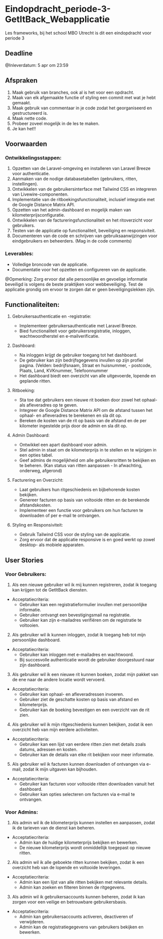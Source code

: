 # Eindopdracht_periode-3-GetItBack_Webapplicatie
Les frameworks, bij het school MBO Utrecht is dit een eindopdracht voor periode 3


## Deadline
@Inleverdatum: 5 apr om 23:59

## Afspraken

1. Maak gebruik van branches, ook al is het voor een opdracht.
2. Maak van elk afgemaakte functie of styling een commit met wat je hebt gemaakt.
3. Maak gebruik van commentaar in je code zodat het georganiseerd en gestructureerd is.
4. Maak nette code.
5. Probeer zoveel mogelijk in de les te maken.
6. Je kan het!!

## Voorwaarden

### Ontwikkelingsstappen:

1. Opzetten van de Laravel-omgeving en installeren van Laravel Breeze voor authenticatie.
2. Aanmaken van de nodige databasetabellen (gebruikers, ritten, instellingen).
3. Ontwikkelen van de gebruikersinterface met Tailwind CSS en integreren van Livewire-componenten.
4. Implementatie van de ritboekingsfunctionaliteit, inclusief integratie met de Google Distance Matrix API.
5. Opzetten van het admin-dashboard en mogelijk maken van kilometerprijsconfiguratie.
6. Ontwikkelen van de factureringsfunctionaliteit en het ritoverzicht voor gebruikers.
7. Testen van de applicatie op functionaliteit, beveiliging en responsiviteit.
8. Documenteren van de code en schrijven van gebruiksaanwijzingen voor eindgebruikers en beheerders. (Mag in de code comments)

### Leverables:

- Volledige broncode van de applicatie.
- Documentatie voor het opzetten en configureren van de applicatie.

@Opmerking: Zorg ervoor dat alle persoonlijke en gevoelige informatie beveiligd is volgens de beste praktijken voor webbeveiliging. Test de applicatie grondig om ervoor te zorgen dat er geen beveiligingslekken zijn.


## Functionaliteiten:

1. Gebruikersauthenticatie en -registratie:
    - Implementeer gebruikersauthenticatie met Laravel Breeze.
    - Bied functionaliteit voor gebruikersregistratie, inloggen, wachtwoordherstel en e-mailverificatie.

2. Dashboard:
    - Na inloggen krijgt de gebruiker toegang tot het dashboard.
    - De gebruiker kan zijn bedrijfsgegevens invullen op zijn profiel pagina. (Velden: bedrijfsnaam, Straat en huisnummer,  - postcode, Plaats, Land, KVKnummer, Telefoonnummer
    - Het dashboard biedt een overzicht van alle uitgevoerde, lopende en geplande ritten.

3. Ritboeking:
    - Sta toe dat gebruikers een nieuwe rit boeken door zowel het ophaal- als afleveradres op te geven.
    - Integreer de Google Distance Matrix API om de afstand tussen het ophaal- en afleveradres te berekenen en sla dit op.
    - Bereken de kosten van de rit op basis van de afstand en de per kilometer ingestelde prijs door de admin en sla dit op.

4. Admin Dashboard:
    - Ontwikkel een apart dashboard voor admin.
    - Stel admin in staat om de kilometerprijs in te stellen en te wijzigen in een opties tabel.
    - Geef admins de mogelijkheid om alle gebruikersritten te bekijken en te beheren. (Kan status van ritten aanpassen - In afwachting, onderweg, afgerond)

5. Facturering en Overzicht:
    - Laat gebruikers hun ritgeschiedenis en bijbehorende kosten bekijken.
    - Genereer facturen op basis van voltooide ritten en de berekende afstandskosten.
    - Implementeer een functie voor gebruikers om hun facturen te downloaden of per e-mail te ontvangen.

6. Styling en Responsiviteit:
    - Gebruik Tailwind CSS voor de styling van de applicatie.
    - Zorg ervoor dat de applicatie responsive is en goed werkt op zowel desktop- als mobiele apparaten.


## User Stories

### Voor Gebruikers:
1. Als een nieuwe gebruiker wil ik mij kunnen registreren, zodat ik toegang kan krijgen tot de GetItBack diensten.

+ Acceptatiecriteria:
  - Gebruiker kan een registratieformulier invullen met persoonlijke informatie.
  - Gebruiker ontvangt een bevestigingsmail na registratie.
  - Gebruiker kan zijn e-mailadres verifiëren om de registratie te voltooien.

2. Als gebruiker wil ik kunnen inloggen, zodat ik toegang heb tot mijn persoonlijke dashboard.

+ Acceptatiecriteria:
  - Gebruiker kan inloggen met e-mailadres en wachtwoord.
  - Bij succesvolle authenticatie wordt de gebruiker doorgestuurd naar zijn dashboard.

3. Als gebruiker wil ik een nieuwe rit kunnen boeken, zodat mijn pakket van de ene naar de andere locatie wordt vervoerd.

+ Acceptatiecriteria:
  - Gebruiker kan ophaal- en afleveradressen invoeren.
  - Gebruiker ziet de geschatte kosten op basis van afstand en kilometerprijs.
  - Gebruiker kan de boeking bevestigen en een overzicht van de rit zien.

4. Als gebruiker wil ik mijn ritgeschiedenis kunnen bekijken, zodat ik een overzicht heb van mijn eerdere activiteiten.

+ Acceptatiecriteria:
  - Gebruiker kan een lijst van eerdere ritten zien met details zoals datums, adressen en kosten.
  - Gebruiker kan de details van elke rit bekijken voor meer informatie.

5. Als gebruiker wil ik facturen kunnen downloaden of ontvangen via e-mail, zodat ik mijn uitgaven kan bijhouden.

+ Acceptatiecriteria:
  - Gebruiker kan facturen voor voltooide ritten downloaden vanuit het dashboard.
  - Gebruiker kan opties selecteren om facturen via e-mail te ontvangen.


### Voor Admins:
1. Als admin wil ik de kilometerprijs kunnen instellen en aanpassen, zodat ik de tarieven van de dienst kan beheren.

+ Acceptatiecriteria:
  - Admin kan de huidige kilometerprijs bekijken en bewerken.
  - De nieuwe kilometerprijs wordt onmiddellijk toegepast op nieuwe ritten.

2. Als admin wil ik alle geboekte ritten kunnen bekijken, zodat ik een overzicht heb van de lopende en voltooide leveringen.

+ Acceptatiecriteria:
  - Admin kan een lijst van alle ritten bekijken met relevante details.
  - Admin kan zoeken en filteren binnen de ritgegevens.

3. Als admin wil ik gebruikersaccounts kunnen beheren, zodat ik kan zorgen voor een veilige en betrouwbare gebruikersbasis.

+ Acceptatiecriteria:
  - Admin kan gebruikersaccounts activeren, deactiveren of verwijderen.
  - Admin kan de registratiegegevens van gebruikers bekijken en bewerken.